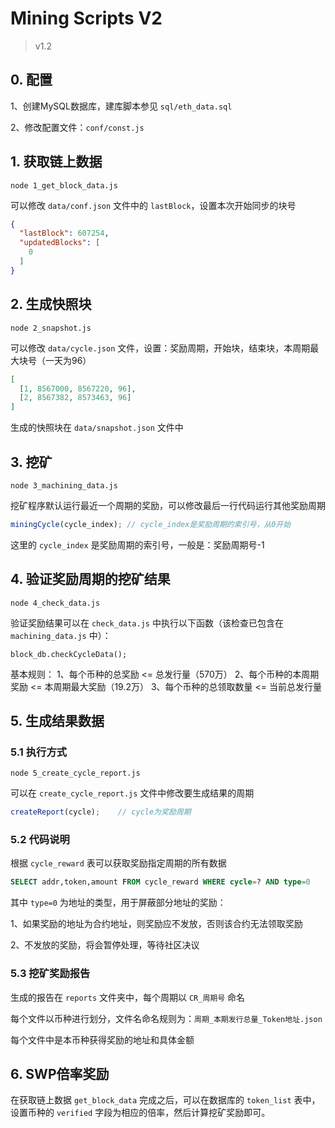# Mining Scripts V2

> v1.2



## 0. 配置

1、创建MySQL数据库，建库脚本参见 `sql/eth_data.sql`

2、修改配置文件：`conf/const.js`



## 1. 获取链上数据

```
node 1_get_block_data.js
```



可以修改 `data/conf.json` 文件中的 `lastBlock`，设置本次开始同步的块号

```json
{
  "lastBlock": 607254,
  "updatedBlocks": [
    0
  ]
}
```



## 2. 生成快照块

```
node 2_snapshot.js
```



可以修改 `data/cycle.json` 文件，设置：奖励周期，开始块，结束块，本周期最大块号（一天为96）

```json
[
  [1, 8567000, 8567220, 96],
  [2, 8567382, 8573463, 96]
]
```

生成的快照块在 `data/snapshot.json` 文件中



## 3. 挖矿

```
node 3_machining_data.js
```



挖矿程序默认运行最近一个周期的奖励，可以修改最后一行代码运行其他奖励周期

```js
miningCycle(cycle_index); // cycle_index是奖励周期的索引号，从0开始
```

这里的 `cycle_index` 是奖励周期的索引号，一般是：奖励周期号-1



## 4. 验证奖励周期的挖矿结果

```
node 4_check_data.js
```



验证奖励结果可以在 `check_data.js` 中执行以下函数（该检查已包含在 `machining_data.js` 中）：

```
block_db.checkCycleData();
```

基本规则：
1、每个币种的总奖励 <= 总发行量（570万）
2、每个币种的本周期奖励 <= 本周期最大奖励（19.2万）
3、每个币种的总领取数量 <= 当前总发行量



## 5. 生成结果数据

### 5.1 执行方式

```
node 5_create_cycle_report.js
```



可以在 `create_cycle_report.js` 文件中修改要生成结果的周期

```js
createReport(cycle);	// cycle为奖励周期
```



### 5.2 代码说明

根据 `cycle_reward` 表可以获取奖励指定周期的所有数据

```sql
SELECT addr,token,amount FROM cycle_reward WHERE cycle=? AND type=0
```

其中 `type=0` 为地址的类型，用于屏蔽部分地址的奖励：

1、如果奖励的地址为合约地址，则奖励应不发放，否则该合约无法领取奖励

2、不发放的奖励，将会暂停处理，等待社区决议



### 5.3 挖矿奖励报告

生成的报告在 `reports` 文件夹中，每个周期以 `CR_周期号` 命名

每个文件以币种进行划分，文件名命名规则为：`周期_本期发行总量_Token地址.json`

每个文件中是本币种获得奖励的地址和具体金额



## 6. SWP倍率奖励

在获取链上数据 `get_block_data` 完成之后，可以在数据库的 `token_list` 表中，设置币种的 `verified` 字段为相应的倍率，然后计算挖矿奖励即可。
